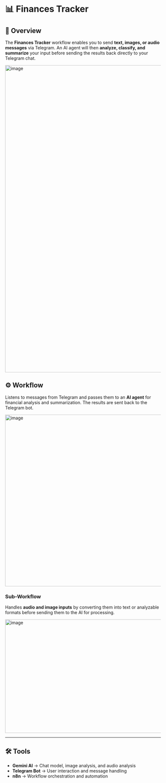 # 📊 Finances Tracker


## 📖 Overview  
The **Finances Tracker** workflow enables you to send **text, images, or audio messages** via Telegram. An AI agent will then **analyze, classify, and summarize** your input before sending the results back directly to your Telegram chat.  

<img width="2130" height="995" alt="image" src="https://github.com/user-attachments/assets/2f590ffe-e1f7-4ef0-99bc-0855fbdb8a54" />

## ⚙️ Workflow  

Listens to messages from Telegram and passes them to an **AI agent** for financial analysis and summarization. The results are sent back to the Telegram bot.  

<img width="1972" height="556" alt="image" src="https://github.com/user-attachments/assets/babb8a3f-0427-42c4-aaf9-8e573154ca91" />

### Sub-Workflow  

Handles **audio and image inputs** by converting them into text or analyzable formats before sending them to the AI for processing.  

<img width="2144" height="368" alt="image" src="https://github.com/user-attachments/assets/31c517a8-992e-4fa2-aa89-e7267faf491c" />

---

## 🛠 Tools
- **Gemini AI** → Chat model, image analysis, and audio analysis  
- **Telegram Bot** → User interaction and message handling  
- **n8n** → Workflow orchestration and automation  
